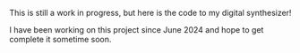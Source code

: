 This is still a work in progress, but here is the code to my digital synthesizer!

I have been working on this project since June 2024 and hope to get complete it sometime soon.
